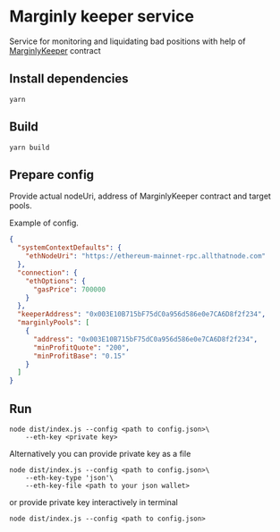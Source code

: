 # Marginly keeper service

Service for monitoring and liquidating bad positions with help of [MarginlyKeeper](../contracts/contracts/MarginlyKeeper.sol) contract

## Install dependencies

```shell
yarn
```

## Build

```shell
yarn build
```

## Prepare config

Provide actual nodeUri, address of MarginlyKeeper contract and target pools.

Example of config.

```json
{
  "systemContextDefaults": {
    "ethNodeUri": "https://ethereum-mainnet-rpc.allthatnode.com"
  },
  "connection": {
    "ethOptions": {
      "gasPrice": 700000
    }
  },
  "keeperAddress": "0x003E10B715bF75dC0a956d586e0e7CA6D8f2f234",
  "marginlyPools": [
    {
      "address": "0x003E10B715bF75dC0a956d586e0e7CA6D8f2f234",
      "minProfitQuote": "200",
      "minProfitBase": "0.15"
    }
  ]
}
```

## Run

```shell
node dist/index.js --config <path to config.json>\
    --eth-key <private key>
```

Alternatively you can provide private key as a file

```shell
node dist/index.js --config <path to config.json>\
    --eth-key-type 'json'\
    --eth-key-file <path to your json wallet>
```

or provide private key interactively in terminal

```shell
node dist/index.js --config <path to config.json>
```
